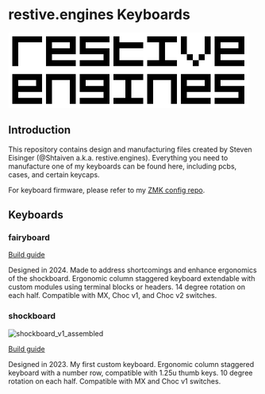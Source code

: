 # restive.engines Keyboards

![restiveengines_logo](docs/images/restiveengines-big.png)

## Introduction

This repository contains design and manufacturing files created by Steven Eisinger (@Shtaiven a.k.a. restive.engines). Everything you need to manufacture one of my keyboards can be found here, including pcbs, cases, and certain keycaps.

For keyboard firmware, please refer to my [ZMK config repo](https://github.com/Shtaiven/shockboard-zmk-config).

## Keyboards

### fairyboard

[Build guide](docs/fairyboard.md)

Designed in 2024. Made to address shortcomings and enhance ergonomics of the shockboard. Ergonomic column staggered keyboard extendable with custom modules using terminal blocks or headers. 14 degree rotation on each half. Compatible with MX, Choc v1, and Choc v2 switches.

### shockboard

![shockboard_v1_assembled](docs/images/shockboard.png)

[Build guide](docs/shockboard.md)

Designed in 2023. My first custom keyboard. Ergonomic column staggered keyboard with a number row, compatible with 1.25u thumb keys. 10 degree rotation on each half. Compatible with MX and Choc v1 switches.
